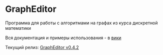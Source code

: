 # GraphEditor
Программа для работы с алгоритмами на графах из курса дискретной математики

Вся документация и примеры использования - в [вики](https://github.com/Kinrany/GraphEditor/wiki)

Текущий релиз: [GraphEditor v0.4.2](https://github.com/Kinrany/GraphEditor/releases/tag/v0.4.2)

